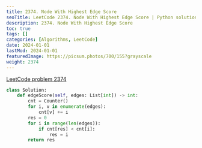 ```yaml
---
title: 2374. Node With Highest Edge Score
seoTitle: LeetCode 2374. Node With Highest Edge Score | Python solution and explanation
description: 2374. Node With Highest Edge Score
toc: true
tags: []
categories: [Algorithms, LeetCode]
date: 2024-01-01
lastMod: 2024-01-01
featuredImage: https://picsum.photos/700/155?grayscale
weight: 2374
---
```


[LeetCode problem 2374](https://leetcode.com/problems/node-with-highest-edge-score/)

```python
class Solution:
    def edgeScore(self, edges: List[int]) -> int:
        cnt = Counter()
        for i, v in enumerate(edges):
            cnt[v] += i
        res = 0
        for i in range(len(edges)):
            if cnt[res] < cnt[i]:
                res = i
        return res

```